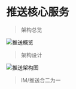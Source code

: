 # 推送核心服务

>架构总览

![推送概览](https://github.com/lmx1989219/push-core/blob/master/%E6%8E%A8%E9%80%81%E4%BA%91.png)

>架构设计

![推送架构图](https://github.com/lmx1989219/push-core/blob/master/%E9%80%BB%E8%BE%91%E6%9E%B6%E6%9E%84.png)


>IM/推送合二为一
